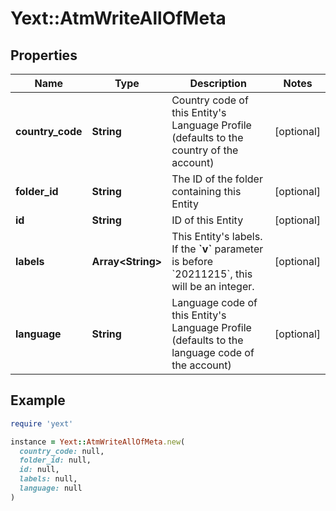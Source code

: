 # Yext::AtmWriteAllOfMeta

## Properties

| Name | Type | Description | Notes |
| ---- | ---- | ----------- | ----- |
| **country_code** | **String** | Country code of this Entity&#39;s Language Profile (defaults to the country of the account) | [optional] |
| **folder_id** | **String** | The ID of the folder containing this Entity | [optional] |
| **id** | **String** | ID of this Entity | [optional] |
| **labels** | **Array&lt;String&gt;** | This Entity&#39;s labels. If the **&#x60;v&#x60;** parameter is before &#x60;20211215&#x60;, this will be an integer. | [optional] |
| **language** | **String** | Language code of this Entity&#39;s Language Profile (defaults to the language code of the account) | [optional] |

## Example

```ruby
require 'yext'

instance = Yext::AtmWriteAllOfMeta.new(
  country_code: null,
  folder_id: null,
  id: null,
  labels: null,
  language: null
)
```

